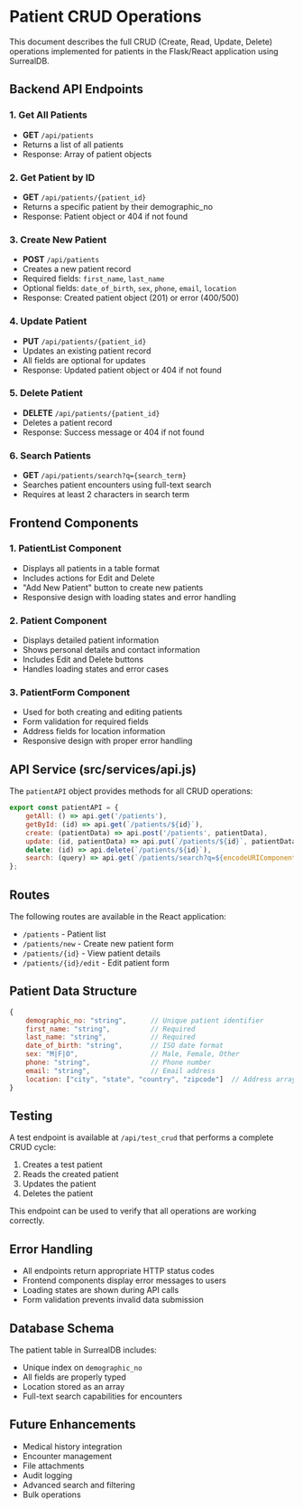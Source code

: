 # Patient CRUD Operations

This document describes the full CRUD (Create, Read, Update, Delete) operations implemented for patients in the Flask/React application using SurrealDB.

## Backend API Endpoints

### 1. Get All Patients
- **GET** `/api/patients`
- Returns a list of all patients
- Response: Array of patient objects

### 2. Get Patient by ID
- **GET** `/api/patients/{patient_id}`
- Returns a specific patient by their demographic_no
- Response: Patient object or 404 if not found

### 3. Create New Patient
- **POST** `/api/patients`
- Creates a new patient record
- Required fields: `first_name`, `last_name`
- Optional fields: `date_of_birth`, `sex`, `phone`, `email`, `location`
- Response: Created patient object (201) or error (400/500)

### 4. Update Patient
- **PUT** `/api/patients/{patient_id}`
- Updates an existing patient record
- All fields are optional for updates
- Response: Updated patient object or 404 if not found

### 5. Delete Patient
- **DELETE** `/api/patients/{patient_id}`
- Deletes a patient record
- Response: Success message or 404 if not found

### 6. Search Patients
- **GET** `/api/patients/search?q={search_term}`
- Searches patient encounters using full-text search
- Requires at least 2 characters in search term

## Frontend Components

### 1. PatientList Component
- Displays all patients in a table format
- Includes actions for Edit and Delete
- "Add New Patient" button to create new patients
- Responsive design with loading states and error handling

### 2. Patient Component
- Displays detailed patient information
- Shows personal details and contact information
- Includes Edit and Delete buttons
- Handles loading states and error cases

### 3. PatientForm Component
- Used for both creating and editing patients
- Form validation for required fields
- Address fields for location information
- Responsive design with proper error handling

## API Service (src/services/api.js)

The `patientAPI` object provides methods for all CRUD operations:

```javascript
export const patientAPI = {
    getAll: () => api.get('/patients'),
    getById: (id) => api.get(`/patients/${id}`),
    create: (patientData) => api.post('/patients', patientData),
    update: (id, patientData) => api.put(`/patients/${id}`, patientData),
    delete: (id) => api.delete(`/patients/${id}`),
    search: (query) => api.get(`/patients/search?q=${encodeURIComponent(query)}`)
};
```

## Routes

The following routes are available in the React application:

- `/patients` - Patient list
- `/patients/new` - Create new patient form
- `/patients/{id}` - View patient details
- `/patients/{id}/edit` - Edit patient form

## Patient Data Structure

```javascript
{
    demographic_no: "string",      // Unique patient identifier
    first_name: "string",          // Required
    last_name: "string",           // Required
    date_of_birth: "string",       // ISO date format
    sex: "M|F|O",                  // Male, Female, Other
    phone: "string",               // Phone number
    email: "string",               // Email address
    location: ["city", "state", "country", "zipcode"]  // Address array
}
```

## Testing

A test endpoint is available at `/api/test_crud` that performs a complete CRUD cycle:
1. Creates a test patient
2. Reads the created patient
3. Updates the patient
4. Deletes the patient

This endpoint can be used to verify that all operations are working correctly.

## Error Handling

- All endpoints return appropriate HTTP status codes
- Frontend components display error messages to users
- Loading states are shown during API calls
- Form validation prevents invalid data submission

## Database Schema

The patient table in SurrealDB includes:
- Unique index on `demographic_no`
- All fields are properly typed
- Location stored as an array
- Full-text search capabilities for encounters

## Future Enhancements

- Medical history integration
- Encounter management
- File attachments
- Audit logging
- Advanced search and filtering
- Bulk operations 